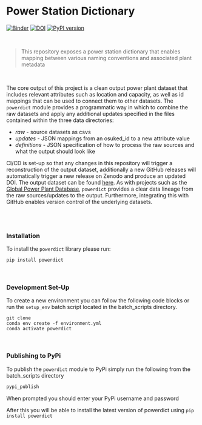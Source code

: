# Power Station Dictionary

[![Binder](https://mybinder.org/badge_logo.svg)](https://mybinder.org/v2/gh/OSUKED/Power-Station-Dictionary/main?urlpath=lab) [![DOI](https://zenodo.org/badge/322407102.svg)](https://zenodo.org/badge/latestdoi/322407102) [![PyPI version](https://badge.fury.io/py/powerdict.svg)](https://badge.fury.io/py/powerdict)

<br>

> This repository exposes a power station dictionary that enables mapping between various naming conventions and associated plant metadata

<br>

The core output of this project is a clean output power plant dataset that includes relevant attributes such as location and capacity, as well as id mappings that can be used to connect them to other datasets. The `powerdict` module provides a programmatic way in which to combine the raw datasets and apply any additional updates specified in the files contained within the three data directories:

- _raw_ - source datasets as csvs
- _updates_ - JSON mappings from an osuked_id to a new attribute value
- _definitions_ - JSON specification of how to process the raw sources and what the output should look like

CI/CD is set-up so that any changes in this repository will trigger a reconstruction of the output dataset, additionally a new GitHub releases will automatically trigger a new release on Zenodo and produce an updated DOI. The output dataset can be found [here](https://github.com/OSUKED/Power-Station-Dictionary/blob/main/data/output/power_stations.csv). As with projects such as the [Global Power Plant Database](https://github.com/wri/global-power-plant-database), `powerdict` provides a clear data lineage from the raw sources/updates to the output. Furthermore, integrating this with GitHub enables version control of the underlying datasets.

<br>
<br>

### Installation

To install the `powerdict` library please run:

```bash
pip install powerdict
```

<br>

### Development Set-Up

To create a new environment you can follow the following code blocks or run the `setup_env` batch script located in the batch_scripts directory.

```
git clone
conda env create -f environment.yml
conda activate powerdict
```

<br>

### Publishing to PyPi

To publish the `powerdict` module to PyPi simply run the following from the batch_scripts directory

```bash
pypi_publish
```

When prompted you should enter your PyPi username and password

After this you will be able to install the latest version of powerdict using `pip install powerdict`
